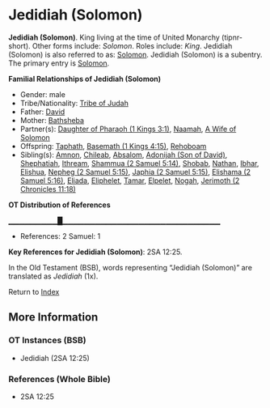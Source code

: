 # Jedidiah (Solomon)
**Jedidiah (Solomon)**. 
King living at the time of United Monarchy (tipnr-short). 
Other forms include: 
*Solomon*. 
Roles include: 
_King_. 
Jedidiah (Solomon) is also referred to as: 
[Solomon](Solomon.md). 
Jedidiah (Solomon) is a subentry. The primary entry is 
[Solomon](Solomon.md). 




**Familial Relationships of Jedidiah (Solomon)**


* Gender: male
* Tribe/Nationality: [Tribe of Judah](../../../groups/md/acai/Judah.md)
* Father: [David](David.md)
* Mother: [Bathsheba](Bathsheba.md)
* Partner(s): [Daughter of Pharaoh (1 Kings 3:1)](DaughterOfPharaoh.2.md), [Naamah](Naamah.md), [A Wife of Solomon](AWifeOfSolomon.md)
* Offspring: [Taphath](Taphath.md), [Basemath (1 Kings 4:15)](Basemath.2.md), [Rehoboam](Rehoboam.md)
* Sibling(s): [Amnon](Amnon.md), [Chileab](Chileab.md), [Absalom](Absalom.md), [Adonijah (Son of David)](Adonijah.md), [Shephatiah](Shephatiah.md), [Ithream](Ithream.md), [Shammua (2 Samuel 5:14)](Shammua.2.md), [Shobab](Shobab.md), [Nathan](Nathan.md), [Ibhar](Ibhar.md), [Elishua](Elishua.md), [Nepheg (2 Samuel 5:15)](Nepheg.2.md), [Japhia (2 Samuel 5:15)](Japhia.2.md), [Elishama (2 Samuel 5:16)](Elishama.2.md), [Eliada](Eliada.md), [Eliphelet](Eliphelet.md), [Tamar](Tamar.2.md), [Elpelet](Elpelet.md), [Nogah](Nogah.md), [Jerimoth (2 Chronicles 11:18)](Jerimoth.6.md)


**OT Distribution of References**

▁▁▁▁▁▁▁▁▁█▁▁▁▁▁▁▁▁▁▁▁▁▁▁▁▁▁▁▁▁▁▁▁▁▁▁▁▁▁
* References: 2 Samuel: 1



**Key References for Jedidiah (Solomon)**: 
2SA 12:25. 


In the Old Testament (BSB), words representing “Jedidiah (Solomon)” are translated as 
*Jedidiah* (1x). 




Return to [Index](00-Index.md)

## More Information

### OT Instances (BSB)

* Jedidiah (2SA 12:25)



### References (Whole Bible)

* 2SA 12:25



